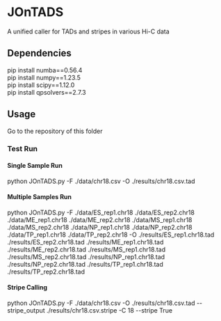 # JOnTADS
A unified caller for TADs and stripes in various Hi-C data

## Dependencies
pip install numba==0.56.4  
pip install numpy==1.23.5  
pip install scipy==1.12.0  
pip install qpsolvers==2.7.3  

## Usage
Go to the repository of this folder

### Test Run
#### Single Sample Run
python JOnTADS.py -F ./data/chr18.csv -O ./results/chr18.csv.tad  

#### Multiple Samples Run
python JOnTADS.py -F ./data/ES_rep1.chr18 ./data/ES_rep2.chr18 ./data/ME_rep1.chr18 ./data/ME_rep2.chr18 ./data/MS_rep1.chr18 ./data/MS_rep2.chr18 ./data/NP_rep1.chr18 ./data/NP_rep2.chr18 ./data/TP_rep1.chr18 ./data/TP_rep2.chr18 -O ./results/ES_rep1.chr18.tad ./results/ES_rep2.chr18.tad ./results/ME_rep1.chr18.tad ./results/ME_rep2.chr18.tad ./results/MS_rep1.chr18.tad ./results/MS_rep2.chr18.tad ./results/NP_rep1.chr18.tad ./results/NP_rep2.chr18.tad ./results/TP_rep1.chr18.tad ./results/TP_rep2.chr18.tad  

#### Stripe Calling
python JOnTADS.py -F ./data/chr18.csv -O ./results/chr18.csv.tad --stripe_output ./results/chr18.csv.stripe -C 18 --stripe True  
